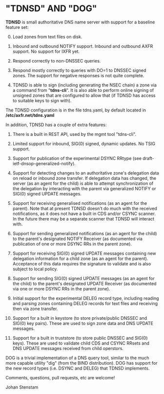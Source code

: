 # "TDNSD" AND "DOG"

**TDNSD** is small authoritative DNS name server with support for a baseline
feature set:

0. Load zones from text files on disk.

1. Inbound and outbound NOTIFY support. Inbound and outbound
   AXFR support. No support for IXFR yet.

2. Respond correctly to non-DNSSEC queries.

3. Respond mostly correctly to queries with DO=1 to DNSSEC signed
   zones. The support for negative responses is not quite complete.

4. TDNSD is able to sign (including generating the NSEC chain) a zone 
   via a command from "**tdns-cli**". It is also able to perform online 
   signing of unsigned zones that are configured to allow that (if
   TDNSD has access to suitable keys to sign with).

The TDNSD configuration is in the file tdns.yaml, by default located in
 **/etc/axfr.net/tdns.yaml**

In addition, TDNSD has a couple of extra features:

1. There is a built in REST API, used by the mgmt tool "tdns-cli".

2. Limited support for inbound, SIG(0) signed, dynamic updates.
   No TSIG support.

3. Support for publication of the experimental DSYNC RRtype
   (see draft-ietf-dnsop-generalized-notify).

4. Support for detecting changes to an authoritative zone's delegation
   data on reload or inbound zone transfer. If delegation data has
   changed, the server (as an agent for the child) is able to attempt
   synchronization of the delegation by interacting with the parent via
   generalized NOTIFY or SIG(0) signed UPDATE messages.

5. Support for receiving generalised notifications (as an agent
   for the parent). Note that at present TDNSD doesn't do much with
   the received notifications, as it does not have a built in CDS
   and/or CSYNC scanner. In the future there may be a separate
   scanner that TDNSD will interact with.

6. Support for sending generalized notifications (as an agent
   for the child) to the parent's designated NOTIFY Receiver (as 
   documented via publication of one or more DSYNC RRs in the
   parent zone).

7. Support for receiving SIG(0) signed UPDATE messages containing 
   new delegation information for a child zone (as an agent for
   the parent). Acceptance of this data requires the signature to
   validate and is also subject to local policy.

8. Support for sending SIG(0) signed UPDATE messages (as an agent
   for the child) to the parent's designated UPDATE Receiver (as 
   documented via one or more DSYNC RRs in the parent zone).

9. Initial support for the experimental DELEG record type, including
   reading and parsing zones containing DELEG records for text files
   and receiving then via zone transfer.

10. Support for a built in keystore (to store private/public DNSSEC
    and SIG(0) key pairs). These are used to sign zone data and DNS
    UPDATE messages.

11. Support for a built in truststore (to store public DNSSEC and 
    SIG(0) keys). These are used to validate child CDS and CSYNC
    RRsets and DNS UPDATE messages received from child operstors.

DOG is a trivial implementation of a DNS query tool, similar to the
much more capable utility "dig" (from the BIND distribution). DOG has
support for the new record types (i.e. DSYNC and DELEG) that TDNSD
implements.

Comments, questions, pull requests, etc are welcome!

Johan Stenstam